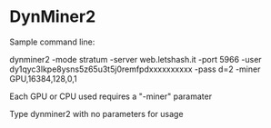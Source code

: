 # DynMiner2

Sample command line:

dynminer2 -mode stratum -server web.letshash.it -port 5966 -user dy1qyc3lkpe8ysns5z65u3t5j0remfpdxxxxxxxxxx -pass d=2 -miner GPU,16384,128,0,1

Each GPU or CPU used requires a "-miner" paramater

Type dynminer2 with no parameters for usage
